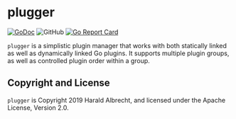 # plugger

[![GoDoc](https://godoc.org/github.com/TheDiveO/go-plugger?status.svg)](http://godoc.org/github.com/TheDiveO/go-plugger)
![GitHub](https://img.shields.io/github/license/thediveo/go-asciitree)
[![Go Report Card](https://goreportcard.com/badge/github.com/thediveo/go-plugger)](https://goreportcard.com/report/github.com/thediveo/go-plugger)

`plugger` is a simplistic plugin manager that works with both statically
linked as well as dynamically linked Go plugins. It supports multiple plugin
groups, as well as controlled plugin order within a group.

## Copyright and License

`plugger` is Copyright 2019 Harald Albrecht, and licensed under the Apache
License, Version 2.0.
